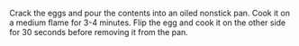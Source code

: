 Crack the eggs and pour the contents into an oiled nonstick pan.
Cook it on a medium flame for 3-4 minutes.
Flip the egg and cook it on the other side for 30 seconds before removing it from the pan.